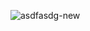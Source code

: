 ![asdfasdg-new](https://user-images.githubusercontent.com/65258503/216708066-5c0c8d09-c0d6-4bb1-a04d-3b94fa54c7a5.png)

